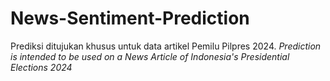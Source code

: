 # News-Sentiment-Prediction

Prediksi ditujukan khusus untuk data artikel Pemilu Pilpres 2024.
*Prediction is intended to be used on a News Article of Indonesia's Presidential Elections 2024*
